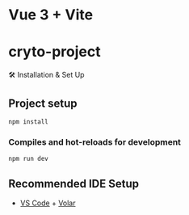 # Vue 3 + Vite

# cryto-project

🛠 Installation & Set Up

## Project setup
```
npm install
```

### Compiles and hot-reloads for development
```
npm run dev
```

## Recommended IDE Setup

- [VS Code](https://code.visualstudio.com/) + [Volar](https://marketplace.visualstudio.com/items?itemName=Vue.volar)